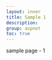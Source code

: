 ```yaml
---
layout: inner
title: Sample 1
description:
group: aspnet
toc: true
---
```


<div class="example">
	sample page - 1
</div>